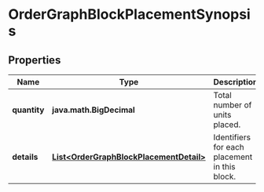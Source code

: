 

# OrderGraphBlockPlacementSynopsis


## Properties

Name | Type | Description | Notes
------------ | ------------- | ------------- | -------------
**quantity** | **java.math.BigDecimal** | Total number of units placed. | 
**details** | [**List&lt;OrderGraphBlockPlacementDetail&gt;**](OrderGraphBlockPlacementDetail.md) | Identifiers for each placement in this block. | 



